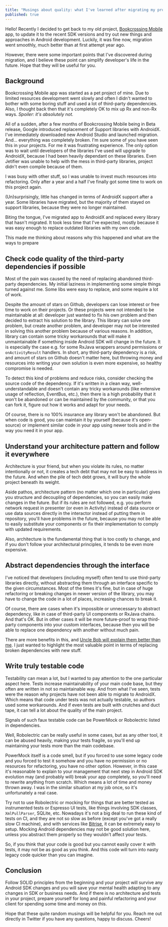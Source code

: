 ```yaml
---
title: "Musings about quality: what I've learned after migrating my projects to AndroidX"
published: true
---
```


Hello! Recently I decided to get back to my old project, [Bookcrossing Mobile](https://github.com/fobo66/BookcrossingMobile) app, to update it to the recent SDK versions and try out new things and approaches in Android development. Luckily, it was fine now, migration went smoothly, much better than at first attempt year ago.

However, there were some important points that I've discovered during migration, and I believe these point can simplify developer's life in the future. Hope that they will be useful for you.

## Background

Bookcrossing Mobile app was started as a pet project of mine. Due to limited resources development went slowly and often I didn't wanted to bother with some boring stuff and used a lot of third-party dependencies. Also, I thought back then that it's completely OK to mix up Rx and non-Rx ways. _Spoiler: it's absolutely not._

All of a sudden, after a few months of Bookcrossing Mobile being in Beta release, Google introduced replacement of Support libraries with AndroidX. I've immediately downloaded new Android Studio and launched migration. And... everything was completely broken. I'm sure some of you have seen this in your projects. For me it was frustrating experience. The only option was to wait until developers of the libraries I've used will upgrade to AndroidX, because I had been heavily dependant on these libraries. Even Jetifier was unable to help with the mess in third-party libraries, project didn't even compile because of them.

I was busy with other stuff, so I was unable to invest much resources into refactoring. Only after a year and a half I've finally got some time to work on this project again.

(Un)surprisingly, little has changed in terms of AndroidX support after a year. Some libraries
have migrated, but the majority of them stayed on support libraries, because they were no longer maintained.

Biting the tongue, I've migrated app to AndroidX and replaced every library that hasn't migrated. It took less time that I've expected, mostly because it was easy enough to replace outdated libraries with my own code.

This made me thinking about reasons why this happened and what are the ways to prepare

## Check code quality of the third-party dependencies if possible

Most of the pain was caused by the need of replacing abandoned third-party dependencies. My initial laziness in implementing some simple things turned against me. Some libs were easy to replace, and some require a lot of work.

Despite the amount of stars on Github, developers can lose interest or free time to work on their projects. Or these projects were not intended to be maintainable at all: developer just wanted to fix his own problem and then decided to extract his solution to the library. This library can solve one problem, but create another problem, and developer may not be interested in solving this another problem because of various reasons. In addition, library can contain some tricky workarounds that will make it unmaintainable if something inside Android SDK will change in the future. It is especially the case e.g. for some RxJava wrappers around permissions or `onActivityResult` handlers. In short, any third-party dependency is a risk, and amount of stars on Github doesn't matter here, but throwing money and resources into writing your own solution is even more expensive, so healthy compromise is needed.

To detect this kind of problems and reduce risks, consider checking the source code of the dependency. If it's written in a clean way, well-understandable and doesn't contain any tricky workarounds (like extensive usage of reflection, EventBus, etc.), then there is a high probability that it won't be abandoned or can be maintained by the community, or that you can fork it, figure out how it works and adapt for your needs.

Of course, there is no 100% insurance any library won't be abandoned. But when code is good, you can maintain it by yourself (because it's open-source) or implement similar code in your app using newer tools and in the way you need it in your app.

## Understand your architecture pattern and follow it everywhere

Architecture is your friend, but when you violate its rules, no matter intentionally or not,
it creates a tech debt that may not be easy to address in the future. And when the pile of tech debt grows, it will bury the whole project beneath its weight.

Aside pathos, architecture pattern (no matter which one in particular) gives you structure and decoupling of dependencies, so you can easily make changes in the future. But if its rules are not followed, e.g. you perform network request in presenter (or even in Activity) instead of data source or use data sources directly in the interactor instead of putting them in repository, you'll have problems in the future, because you may not be able to easily substitute your components or fix their implementation to comply with updated requirements.

Also, architecture is the fundamental thing that is too costly to change, and if you don't follow your architectural principles, it tends to be even more expensive.

## Abstract dependencies through the interface

I've noticed that developers (including myself) often tend to use third-party libraries directly, without abstracting them through an interface specific to the given circumstances. Most of the times it's fine, but in case of huge refactoring or breaking changes in newer version of the library, you may have to change the code in a lot of places, increasing chances to break it.

Of course, there are cases when it's impossible or unnecessary to abstract dependency, like in case of third-party UI components or RxJava chains. And that's OK. But in other cases it will be more future-proof to wrap third-party components into your custom interfaces, because then you will be able to replace one dependency with another without much pain.

There are more benefits in this, and [Uncle Bob will explain them better than me](https://drive.google.com/file/d/0BwhCYaYDn8EgN2M5MTkwM2EtNWFkZC00ZTI3LWFjZTUtNTFhZGZiYmUzODc1/view). I just wanted to highlight the most valuable point in terms of replacing broken dependencies with new stuff.

## Write truly testable code

Testability can mean a lot, but I wanted to pay attention to the one particular aspect here. Tests increase maintainability of your main code base, but they often are written in not so maintainable way. And from what I've seen, tests were the reason why projects have not been able to migrate to AndroidX. Which means that code under tests was not actually testable, so authors used some workarounds. And if even tests are built with crutches and duct tape, it can tell a lot about the quality of the main project.

Signals of such faux testable code can be PowerMock or Robolectric listed in dependencies.

Well, Robolectric can be really useful in some cases, but as any other tool, it can be abused heavily, making your tests fragile, so you'll end up maintaining your tests more than the main codebase.

PowerMock itself is a code smell, but if you forced to use some legacy code and you forced to test it somehow and you have no permission or no resources for refactoring, you have no other option. However, in this case it's reasonable to explain to your management that next step in Android SDK evolution may (and probably will) break your app completely, so you'll need to rewrite anything from scratch. Which means a lot of time and money thrown away. I was in the similar situation at my job once, so it's unfortunately a real case.

Try not to use Robolectric or mocking for things that are better tested as instrumented tests or Espresso UI tests, like things involving SDK classes, `XmlPullParser`, SQLite, etc. Nowadays it's not a big deal to run these kind of tests on CI, and they are not so slow as before (except you've got a really slow CI machine), and with services like [Bitrise](https://bitrise.io), it can be extremely easy to setup. Mocking Android dependencies may not be good solution here, unless you abstract them properly so they wouldn't affect your tests.

So, if you think that your code is good but you cannot easily cover it with tests, it may not be as good as you think. And this code will turn into nasty legacy code quicker than you can imagine.

## Conclusion

Follow SOLID principles from the beginning and your project will survive any Android SDK changes and you will save your mental health adapting to any changes in SDK or business needs. And if there is no architecture and tests in your project, prepare yourself for long and painful refactoring and your client for spending some time and money on this.

Hope that these quite random musings will be helpful for you. Reach me out directly in Twitter if you have any questions, happy to discuss. Cheers!
